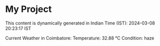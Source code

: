 # My Project

This content is dynamically generated in Indian Time (IST): 2024-03-08 20:23:17 IST


Current Weather in Coimbatore:
Temperature: 32.88 °C
Condition: haze
